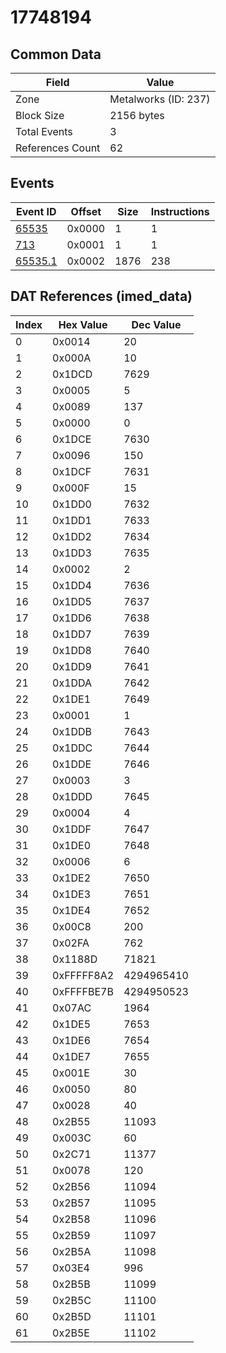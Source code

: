 # 17748194

## Common Data

| Field            | Value                |
|------------------|----------------------|
| Zone             | Metalworks (ID: 237) |
| Block Size       | 2156 bytes           |
| Total Events     | 3                    |
| References Count | 62                   |

## Events

| Event ID                | Offset   |   Size |   Instructions |
|-------------------------|----------|--------|----------------|
| [65535](./65535.md)     | 0x0000   |      1 |              1 |
| [713](./713.md)         | 0x0001   |      1 |              1 |
| [65535.1](./65535.1.md) | 0x0002   |   1876 |            238 |

## DAT References (imed_data)

|   Index | Hex Value   |   Dec Value |
|---------|-------------|-------------|
|       0 | 0x0014      |          20 |
|       1 | 0x000A      |          10 |
|       2 | 0x1DCD      |        7629 |
|       3 | 0x0005      |           5 |
|       4 | 0x0089      |         137 |
|       5 | 0x0000      |           0 |
|       6 | 0x1DCE      |        7630 |
|       7 | 0x0096      |         150 |
|       8 | 0x1DCF      |        7631 |
|       9 | 0x000F      |          15 |
|      10 | 0x1DD0      |        7632 |
|      11 | 0x1DD1      |        7633 |
|      12 | 0x1DD2      |        7634 |
|      13 | 0x1DD3      |        7635 |
|      14 | 0x0002      |           2 |
|      15 | 0x1DD4      |        7636 |
|      16 | 0x1DD5      |        7637 |
|      17 | 0x1DD6      |        7638 |
|      18 | 0x1DD7      |        7639 |
|      19 | 0x1DD8      |        7640 |
|      20 | 0x1DD9      |        7641 |
|      21 | 0x1DDA      |        7642 |
|      22 | 0x1DE1      |        7649 |
|      23 | 0x0001      |           1 |
|      24 | 0x1DDB      |        7643 |
|      25 | 0x1DDC      |        7644 |
|      26 | 0x1DDE      |        7646 |
|      27 | 0x0003      |           3 |
|      28 | 0x1DDD      |        7645 |
|      29 | 0x0004      |           4 |
|      30 | 0x1DDF      |        7647 |
|      31 | 0x1DE0      |        7648 |
|      32 | 0x0006      |           6 |
|      33 | 0x1DE2      |        7650 |
|      34 | 0x1DE3      |        7651 |
|      35 | 0x1DE4      |        7652 |
|      36 | 0x00C8      |         200 |
|      37 | 0x02FA      |         762 |
|      38 | 0x1188D     |       71821 |
|      39 | 0xFFFFF8A2  |  4294965410 |
|      40 | 0xFFFFBE7B  |  4294950523 |
|      41 | 0x07AC      |        1964 |
|      42 | 0x1DE5      |        7653 |
|      43 | 0x1DE6      |        7654 |
|      44 | 0x1DE7      |        7655 |
|      45 | 0x001E      |          30 |
|      46 | 0x0050      |          80 |
|      47 | 0x0028      |          40 |
|      48 | 0x2B55      |       11093 |
|      49 | 0x003C      |          60 |
|      50 | 0x2C71      |       11377 |
|      51 | 0x0078      |         120 |
|      52 | 0x2B56      |       11094 |
|      53 | 0x2B57      |       11095 |
|      54 | 0x2B58      |       11096 |
|      55 | 0x2B59      |       11097 |
|      56 | 0x2B5A      |       11098 |
|      57 | 0x03E4      |         996 |
|      58 | 0x2B5B      |       11099 |
|      59 | 0x2B5C      |       11100 |
|      60 | 0x2B5D      |       11101 |
|      61 | 0x2B5E      |       11102 |
